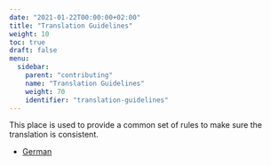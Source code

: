 ```yaml
---
date: "2021-01-22T00:00:00+02:00"
title: "Translation Guidelines"
weight: 10
toc: true
draft: false
menu:
  sidebar:
    parent: "contributing"
    name: "Translation Guidelines"
    weight: 70
    identifier: "translation-guidelines"
---
```


This place is used to provide a common set of rules to make sure the translation is consistent.

* [German](/de-de/übersetzungs-richtlinien/)
